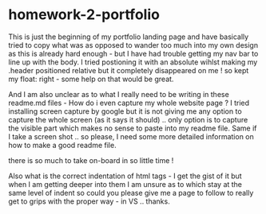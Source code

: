 # homework-2-portfolio



This is just the beginning of my portfolio landing page and have basically tried to copy what was as opposed to wander too much into my own design as this is already hard enough  - but I have had trouble getting my nav bar to line up with the body.  I tried postioning it with an absolute wihlst making my .header positioned relative but it completely disappeared on me ! so kept my float: right - some help on that would be great. 

And I am also unclear as to what I really need to be writing in these readme.md files - 
How do i even capture my whole website page ? I tried installing screen capture by google but it is not giving me any option to capture the whole screen (as it says it should) .. only option is to capture the visible part which makes no sense to paste into my readme file.  Same if I take a screen shot .. so please, I need some more detailed information on how to make a good readme file. 

there is so much to take on-board in so little time ! 

Also what is the correct indentation of html tags - I get the gist of it but when I am getting deeper into them I am unsure as to which stay at the same level of indent so could you please give me a page to follow to really get to grips with the proper way - in VS  .. thanks.

